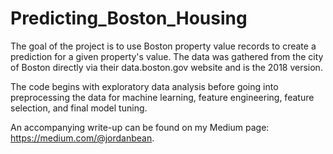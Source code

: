 # Predicting_Boston_Housing

The goal of the project is to use Boston property value records to create a prediction for a given property's value. The data was gathered from the city of Boston directly via their data.boston.gov website and is the 2018 version. 

The code begins with exploratory data analysis before going into preprocessing the data for machine learning, feature engineering, feature selection, and final model tuning.

An accompanying write-up can be found on my Medium page: https://medium.com/@jordanbean. 

